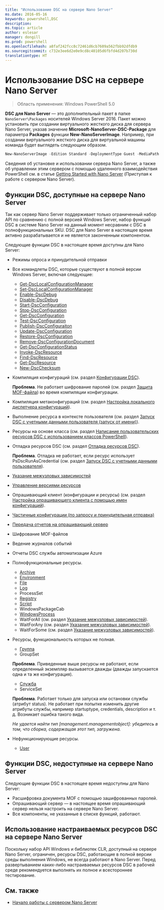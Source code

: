 ```yaml
---
title: "Использование DSC на сервере Nano Server"
ms.date: 2016-05-16
keywords: powershell,DSC
description: 
ms.topic: article
author: eslesar
manager: dongill
ms.prod: powershell
ms.openlocfilehash: a8faf242fcc8c72461d6cb7609a562fbb92dfdb9
ms.sourcegitcommit: c732e3ee6d2e0e9cd8c40105d6fbfd4d207b730d
translationtype: HT
---
```

# <a name="using-dsc-on-nano-server"></a>Использование DSC на сервере Nano Server

> Область применения: Windows PowerShell 5.0

**DSC для Nano Server** — это дополнительный пакет в папке `NanoServer\Packages` носителей Windows Server 2016. Пакет можно установить при создании виртуального жесткого диска для сервера Nano Server, указав значение **Microsoft-NanoServer-DSC-Package** для параметра **Packages** функции **New-NanoServerImage**. Например, при создании виртуального жесткого диска для виртуальной машины команда будет выглядеть следующим образом.

```powershell
New-NanoServerImage -Edition Standard -DeploymentType Guest -MediaPath f:\ -BasePath .\Base -TargetPath .\Nano1\Nano.vhd -ComputerName Nano1 -Packages Microsoft-NanoServer-DSC-Package
```

Сведения об установке и использовании сервера Nano Server, а также об управлении этим сервером с помощью удаленного взаимодействия PowerShell см. в статье [Getting Started with Nano Server](https://technet.microsoft.com/en-us/library/mt126167.aspx) (Приступая к работе с сервером Nano Server).


## <a name="dsc-features-available-on-nano-server"></a>Функции DSC, доступные на сервере Nano Server

 Так как сервер Nano Server поддерживает только ограниченный набор API по сравнению с полной версией Windows Server, набор функций DSC в системе Nano Server на данный момент несравним с DSC в полнофункциональных SKU. DSC для Nano Server в настоящее время активно разрабатывается и не является законченным компонентом.
 
 Следующие функции DSC в настоящее время доступны для Nano Server: 


* Режимы опроса и принудительной отправки

* Все командлеты DSC, которые существуют в полной версии Windows Server, включая следующие: 
  * [Get-DscLocalConfigurationManager](https://technet.microsoft.com/en-us/library/dn407378.aspx)
  * [Set-DscLocalConfigurationManager](https://technet.microsoft.com/en-us/library/dn521621.aspx)   
  * [Enable-DscDebug](https://technet.microsoft.com/en-us/library/mt517870.aspx)
  * [Disable-DscDebug](https://technet.microsoft.com/en-us/library/mt517872.aspx)       
  * [Start-DscConfiguration](https://technet.microsoft.com/en-us/library/dn521623.aspx)
  * [Stop-DscConfiguration](https://technet.microsoft.com/en-us/library/mt143542.aspx)
  * [Get-DscConfiguration](https://technet.microsoft.com/en-us/library/dn407379.aspx)
  * [Test-DscConfiguration](https://technet.microsoft.com/en-us/library/dn407382.aspx)      
  * [Publish-DscConfiguraiton](https://technet.microsoft.com/en-us/library/mt517875.aspx) 
  * [Update-DscConfiguration](https://technet.microsoft.com/en-us/library/mt143541.aspx)
  * [Restore-DscConfiguration](https://technet.microsoft.com/en-us/library/dn407383.aspx)
  * [Remove-DscConfigurationDocument](https://technet.microsoft.com/en-us/library/mt143544.aspx)
  * [Get-DscConfigurationStatus](https://technet.microsoft.com/en-us/library/mt517868.aspx)
  * [Invoke-DscResource](https://technet.microsoft.com/en-us/library/mt517869.aspx)
  * [Find-DscResource](https://technet.microsoft.com/en-us/library/mt517874.aspx)
  * [Get-DscResource](https://technet.microsoft.com/en-us/library/dn521625.aspx)
  * [New-DscChecksum](https://technet.microsoft.com/en-us/library/dn521622.aspx)    

* Компиляция конфигураций (см. раздел [Конфигурации DSC](configurations.md)).

  **Проблема**. Не работает шифрование паролей (см. раздел [Защита MOF-файла](securemof.md)) во время компиляции конфигурации.

* Компиляция метаконфигураций (см. раздел [Настройка локального диспетчера конфигураций](metaConfig.md)).

* Выполнение ресурса в контексте пользователя (см. раздел [Запуск DSC с учетными данными пользователя (запуск от имени)](runAsUser.md)).

* Ресурсы на основе класса (см. раздел [Написание пользовательских ресурсов DSC с использованием классов PowerShell](authoringResourceClass.md)).

* Отладка ресурсов DSC (см. раздел [Отладка ресурсов DSC](debugresource.md)).
  
  **Проблема**. Отладка не работает, если ресурс использует PsDscRunAsCredential (см. раздел [Запуск DSC с учетными данными пользователя](runAsUser.md)).

* [Указание межузловых зависимостей](crossNodeDependencies.md) 

* [Управление версиями ресурсов](sxsResource.md)

* Опрашивающий клиент (конфигурации и ресурсы) (см. раздел [Настройка опрашивающего клиента с помощью имен конфигураций](pullClientConfigNames.md)).

* [Частичные конфигурации (по запросу и принудительная отправка)](partialConfigs.md)

* [Передача отчетов на опрашивающий сервер](reportServer.md) 

* Шифрование MOF-файлов

* Ведение журналов событий

* Отчеты DSC службы автоматизации Azure

* Полнофункциональные ресурсы.
  * [Archive](archiveResource.md)
  * [Environment](environmentResource.md)
  * [File](fileResource.md)
  * [Log](logResource.md)
  * ProcessSet
  * [Registry](registryResource.md)
  * [Script](scriptResource.md)
  * WindowsPackageCab
  * [WindowsProcess](windowsProcessResource.md)
  * WaitForAll (см. раздел [Указание межузловых зависимостей](crossNodeDependencies.md)).
  * WaitForAny (см. раздел [Указание межузловых зависимостей](crossNodeDependencies.md)).
  * WaitForSome (см. раздел [Указание межузловых зависимостей](crossNodeDependencies.md)).

* Ресурсы, функциональность которых не полная.
  * [Группа](groupResource.md)
  * GroupSet
  
  **Проблема**. Приведенные выше ресурсы не работают, если определенный экземпляр вызывается дважды (дважды запускается одна и та же конфигурация).
  
  * [Служба](serviceResource.md)
  * ServiceSet
  
  **Проблема**. Работает только для запуска или остановки службы (атрибут status). Не работает при попытке изменить другие атрибуты службы, например startuptype, credentials, description и т. д. Возникает ошибка такого вида.
  
  *Не удается найти тип [management.managementobject]: убедитесь в том, что сборка, содержащая этот тип, загружена.*
  
* Нефункционирующие ресурсы.
  * [User](userResource.md)
  

## <a name="dsc-features-not-available-on-nano-server"></a>Функции DSC, недоступные на сервере Nano Server

Следующие функции DSC в настоящее время недоступны для Nano Server:

* Расшифровка документа MOF с помощью зашифрованных паролей. 
* Опрашивающий сервер — в настоящее время опрашивающий сервер нельзя настроить на сервере Nano Server.
* Все компоненты, не указанные в списке функций, работают.

## <a name="using-custom-dsc-resources-on-nano-server"></a>Использование настраиваемых ресурсов DSC на сервере Nano Server
 
Поскольку набор API Windows и библиотек CLR, доступный на сервере Nano Server, ограничен, ресурсы DSC, работающие в полной версии среды выполнения Windows, не всегда работают в Nano Server. Перед развертыванием каких-либо настраиваемых ресурсов DSC в рабочей среде рекомендуется выполнять их полное и всестороннее тестирование.

## <a name="see-also"></a>См. также
- [Начало работы с сервером Nano Server](https://technet.microsoft.com/en-us/library/mt126167.aspx)

